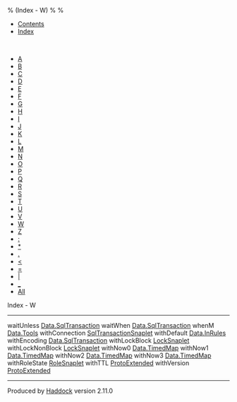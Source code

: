 % (Index - W)
% 
% 

-   [Contents](index.html)
-   [Index](doc-index.html)

 

-   [A](doc-index-A.html)
-   [B](doc-index-B.html)
-   [C](doc-index-C.html)
-   [D](doc-index-D.html)
-   [E](doc-index-E.html)
-   [F](doc-index-F.html)
-   [G](doc-index-G.html)
-   [H](doc-index-H.html)
-   [I](doc-index-I.html)
-   [J](doc-index-J.html)
-   [K](doc-index-K.html)
-   [L](doc-index-L.html)
-   [M](doc-index-M.html)
-   [N](doc-index-N.html)
-   [O](doc-index-O.html)
-   [P](doc-index-P.html)
-   [Q](doc-index-Q.html)
-   [R](doc-index-R.html)
-   [S](doc-index-S.html)
-   [T](doc-index-T.html)
-   [U](doc-index-U.html)
-   [V](doc-index-V.html)
-   [W](doc-index-W.html)
-   [Z](doc-index-Z.html)
-   [:](doc-index-58.html)
-   [\*](doc-index-42.html)
-   [.](doc-index-46.html)
-   [\<](doc-index-60.html)
-   [=](doc-index-61.html)
-   [|](doc-index-124.html)
-   [\_](doc-index-95.html)
-   [All](doc-index-All.html)

Index - W

  ------------------ ----------------------------------------------------------------------
  waitUnless         [Data.SqlTransaction](Data-SqlTransaction.html#v:waitUnless)
  waitWhen           [Data.SqlTransaction](Data-SqlTransaction.html#v:waitWhen)
  whenM              [Data.Tools](Data-Tools.html#v:whenM)
  withConnection     [SqlTransactionSnaplet](SqlTransactionSnaplet.html#v:withConnection)
  withDefault        [Data.InRules](Data-InRules.html#v:withDefault)
  withEncoding       [Data.SqlTransaction](Data-SqlTransaction.html#v:withEncoding)
  withLockBlock      [LockSnaplet](LockSnaplet.html#v:withLockBlock)
  withLockNonBlock   [LockSnaplet](LockSnaplet.html#v:withLockNonBlock)
  withNow0           [Data.TimedMap](Data-TimedMap.html#v:withNow0)
  withNow1           [Data.TimedMap](Data-TimedMap.html#v:withNow1)
  withNow2           [Data.TimedMap](Data-TimedMap.html#v:withNow2)
  withNow3           [Data.TimedMap](Data-TimedMap.html#v:withNow3)
  withRoleState      [RoleSnaplet](RoleSnaplet.html#v:withRoleState)
  withTTL            [ProtoExtended](ProtoExtended.html#v:withTTL)
  withVersion        [ProtoExtended](ProtoExtended.html#v:withVersion)
  ------------------ ----------------------------------------------------------------------

Produced by [Haddock](http://www.haskell.org/haddock/) version 2.11.0
